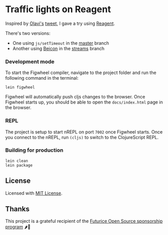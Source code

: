 # Traffic lights on Reagent

Inspired by [Olavi's](https://twitter.com/0lpeh) [tweet](https://twitter.com/0lpeh/status/1090301982173261825), I gave a try using [Reagent](https://reagent-project.github.io/).

There's two versions:
- One using `js/setTimeout` in the [master](https://github.com/ykarikos/traffic-light-reagent/tree/master) branch
- Another using [Beicon](http://funcool.github.io/beicon/latest/) in the [streams](https://github.com/ykarikos/traffic-light-reagent/tree/streams) branch

### Development mode

To start the Figwheel compiler, navigate to the project folder and run the following command in the terminal:

```
lein figwheel
```

Figwheel will automatically push cljs changes to the browser.
Once Figwheel starts up, you should be able to open the `docs/index.html` page in the browser.

### REPL

The project is setup to start nREPL on port `7002` once Figwheel starts.
Once you connect to the nREPL, run `(cljs)` to switch to the ClojureScript REPL.

### Building for production

```
lein clean
lein package
```

## License

Licensed with [MIT License](LICENSE).

## Thanks

This project is a grateful recipient of the [Futurice Open Source sponsorship program](http://futurice.com/blog/sponsoring-free-time-open-source-activities?utm_source=github&utm_medium=spice) 🌶🦄
